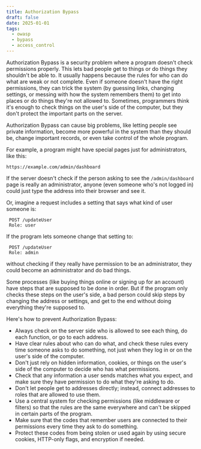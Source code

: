 ```yaml
---
title: Authorization Bypass
draft: false
date: 2025-01-01
tags:
  - owasp
  - bypass
  - access_control
---
```


Authorization Bypass is a security problem where a program doesn't check permissions properly. This lets bad people get to things or do things they shouldn't be able to. It usually happens because the rules for who can do what are weak or not complete. Even if someone doesn't have the right permissions, they can trick the system (by guessing links, changing settings, or messing with how the system remembers them) to get into places or do things they're not allowed to. Sometimes, programmers think it's enough to check things on the user's side of the computer, but they don't protect the important parts on the server.

Authorization Bypass can cause big problems, like letting people see private information, become more powerful in the system than they should be, change important records, or even take control of the whole program.

For example, a program might have special pages just for administrators, like this:

`https://example.com/admin/dashboard`

If the server doesn't check if the person asking to see the `/admin/dashboard` page is really an administrator, anyone (even someone who's not logged in) could just type the address into their browser and see it.

Or, imagine a request includes a setting that says what kind of user someone is:

```http
 POST /updateUser
 Role: user
```

If the program lets someone change that setting to:

```http
 POST /updateUser
 Role: admin
```

without checking if they really have permission to be an administrator, they could become an administrator and do bad things.

Some processes (like buying things online or signing up for an account) have steps that are supposed to be done in order. But if the program only checks these steps on the user's side, a bad person could skip steps by changing the address or settings, and get to the end without doing everything they're supposed to.

Here's how to prevent Authorization Bypass:

- Always check on the server side who is allowed to see each thing, do each function, or go to each address.
- Have clear rules about who can do what, and check these rules every time someone asks to do something, not just when they log in or on the user's side of the computer.
- Don't just rely on hidden information, cookies, or things on the user's side of the computer to decide who has what permissions.
- Check that any information a user sends matches what you expect, and make sure they have permission to do what they're asking to do.
- Don't let people get to addresses directly; instead, connect addresses to roles that are allowed to use them.
- Use a central system for checking permissions (like middleware or filters) so that the rules are the same everywhere and can't be skipped in certain parts of the program.
- Make sure that the codes that remember users are connected to their permissions every time they ask to do something.
- Protect these codes from being stolen or used again by using secure cookies, HTTP-only flags, and encryption if needed.
